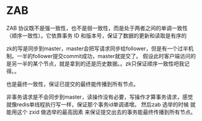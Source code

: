 # ZAB
ZAB 协议既不是强一致性，也不是弱一致性，而是处于两者之间的单调一致性（顺序一致性）。它依靠事务 ID 和版本号，保证了数据的更新和读取是有序的

zk的写是同步到master，master会把写请求同步给follower，但是有一个过半机制。一半的follower提交commit成功，master就提交了。
假设此时客户端访问的是另一半的某个节点，就是拿到的还是历史数据。。zk只保证顺序一致性吧我记得。。

也是最终一致性，保证已提交的最终能传播到所有节点。

非事务请求是不会同步到master，读操作没有必要，写操作才算事务请求，感觉就像redis单线程执行写一样，保证那个事务id单调递增。
然后zab 选举的时候 就能用这个 zxid 做选举的最高因素  来保证提交出去的事务能最终传播到所有节点。